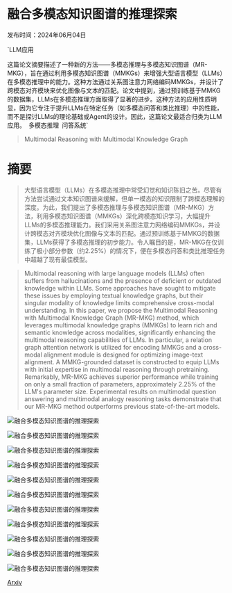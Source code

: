 # 融合多模态知识图谱的推理探索

发布时间：2024年06月04日

`LLM应用

这篇论文摘要描述了一种新的方法——多模态推理与多模态知识图谱（MR-MKG），旨在通过利用多模态知识图谱（MMKGs）来增强大型语言模型（LLMs）在多模态推理中的能力。这种方法通过关系图注意力网络编码MMKGs，并设计了跨模态对齐模块来优化图像与文本的匹配。论文中提到，通过预训练基于MMKG的数据集，LLMs在多模态推理方面取得了显著的进步。这种方法的应用性质明显，因为它专注于提升LLMs在特定任务（如多模态问答和类比推理）中的性能，而不是探讨LLMs的理论基础或Agent的设计。因此，这篇论文最适合归类为LLM应用。` `多模态推理` `问答系统`

> Multimodal Reasoning with Multimodal Knowledge Graph

# 摘要

> 大型语言模型（LLMs）在多模态推理中常受幻觉和知识陈旧之苦。尽管有方法尝试通过文本知识图谱来缓解，但单一模态的知识限制了跨模态理解的深度。为此，我们提出了多模态推理与多模态知识图谱（MR-MKG）方法，利用多模态知识图谱（MMKGs）深化跨模态知识学习，大幅提升LLMs的多模态推理能力。我们采用关系图注意力网络编码MMKGs，并设计跨模态对齐模块优化图像与文本的匹配。通过预训练基于MMKG的数据集，LLMs获得了多模态推理的初步能力。令人瞩目的是，MR-MKG在仅训练了极小部分参数（约2.25%）的情况下，便在多模态问答和类比推理任务中超越了现有最佳模型。

> Multimodal reasoning with large language models (LLMs) often suffers from hallucinations and the presence of deficient or outdated knowledge within LLMs. Some approaches have sought to mitigate these issues by employing textual knowledge graphs, but their singular modality of knowledge limits comprehensive cross-modal understanding. In this paper, we propose the Multimodal Reasoning with Multimodal Knowledge Graph (MR-MKG) method, which leverages multimodal knowledge graphs (MMKGs) to learn rich and semantic knowledge across modalities, significantly enhancing the multimodal reasoning capabilities of LLMs. In particular, a relation graph attention network is utilized for encoding MMKGs and a cross-modal alignment module is designed for optimizing image-text alignment. A MMKG-grounded dataset is constructed to equip LLMs with initial expertise in multimodal reasoning through pretraining. Remarkably, MR-MKG achieves superior performance while training on only a small fraction of parameters, approximately 2.25% of the LLM's parameter size. Experimental results on multimodal question answering and multimodal analogy reasoning tasks demonstrate that our MR-MKG method outperforms previous state-of-the-art models.

![融合多模态知识图谱的推理探索](../../../paper_images/2406.02030/x1.png)

![融合多模态知识图谱的推理探索](../../../paper_images/2406.02030/x2.png)

![融合多模态知识图谱的推理探索](../../../paper_images/2406.02030/x3.png)

![融合多模态知识图谱的推理探索](../../../paper_images/2406.02030/x4.png)

![融合多模态知识图谱的推理探索](../../../paper_images/2406.02030/x5.png)

![融合多模态知识图谱的推理探索](../../../paper_images/2406.02030/x6.png)

![融合多模态知识图谱的推理探索](../../../paper_images/2406.02030/x7.png)

![融合多模态知识图谱的推理探索](../../../paper_images/2406.02030/x8.png)

![融合多模态知识图谱的推理探索](../../../paper_images/2406.02030/x9.png)

![融合多模态知识图谱的推理探索](../../../paper_images/2406.02030/x10.png)

![融合多模态知识图谱的推理探索](../../../paper_images/2406.02030/x11.png)

[Arxiv](https://arxiv.org/abs/2406.02030)